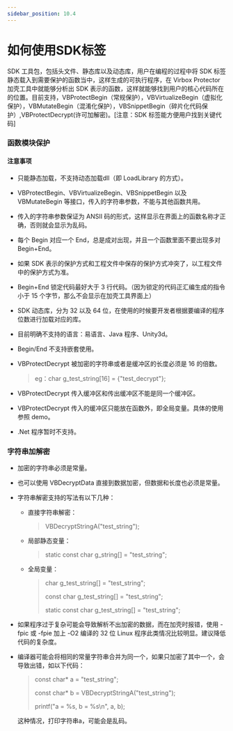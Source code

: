 ```yaml
---
sidebar_position: 10.4
---
```


# 如何使用SDK标签

SDK 工具包，包括头文件、静态库以及动态库，用户在编程的过程中将 SDK 标签静态载入到需要保护的函数当中，这样生成的可执行程序，在 Virbox Protector 加壳工具中就能够分析出 SDK 表示的函数，这样就能够找到用户的核心代码所在的位置。目前支持，VBProtectBegin（常规保护），VBVirtualizeBegin（虚拟化保护），VBMutateBegin（混淆化保护），VBSnippetBegin（碎片化代码保护）,VBProtectDecrypt(许可加解密)。[注意：SDK 标签能方便用户找到关键代码]

### 函数模块保护

#### 注意事项

- 只能静态加载，不支持动态加载dll（即 LoadLibrary 的方式）。

- VBProtectBegin、VBVirtualizeBegin、VBSnippetBegin 以及 VBMutateBegin 等接口，传入的字符串参数，不能与其他函数共用。

- 传入的字符串参数保证为 ANSII 码的形式，这样显示在界面上的函数名称才正确，否则就会显示为乱码。

- 每个 Begin 对应一个 End，总是成对出现，并且一个函数里面不要出现多对 Begin+End。

- 如果 SDK 表示的保护方式和工程文件中保存的保护方式冲突了，以工程文件中的保护方式为准。

- Begin+End 锁定代码最好大于 3 行代码。（因为锁定的代码正汇编生成的指令小于 15 个字节，那么不会显示在加壳工具界面上）

- SDK 动态库，分为 32 以及 64 位，在使用的时候要开发者根据要编译的程序位数进行加载对应的库。

- 目前明确不支持的语言：易语言、Java 程序、Unity3d。

- Begin/End 不支持嵌套使用。

- VBProtectDecrypt 被加密的字符串或者是缓冲区的长度必须是 16 的倍数。

  > eg：char g_test_string[16] = {"test_decrypt"};

- VBProtectDecrypt 传入缓冲区和传出缓冲区不能是同一个缓冲区。

- VBProtectDecrypt 传入的缓冲区只能放在函数外，即全局变量。具体的使用参照 demo。

- .Net 程序暂时不支持。

### 字符串加解密

- 加密的字符串必须是常量。

- 也可以使用 VBDecryptData 直接到数据加密，但数据和长度也必须是常量。

- 字符串解密支持的写法有以下几种：

  - 直接字符串解密：

    > VBDecryptStringA("test_string");

  - 局部静态变量：

    > static const char g_string[] = "test_string";

  - 全局变量：

    > char g_test_string[] = "test_string";
    >
    > const char g_test_string[] = "test_string";
    >
    > static const char g_test_string[] = "test_string";

- 如果程序过于复杂可能会导致解析不出加密的数据，而在加壳时报错，使用 -fpic 或 -fpie 加上 -O2 编译的 32 位 Linux 程序此类情况比较明显。建议降低代码的复杂度。

- 编译器可能会将相同的常量字符串合并为同一个，如果只加密了其中一个，会导致出错，如以下代码：

  > const char* a = "test_string";
  >
  > const char* b = VBDecryptStringA("test_string");
  >
  > printf("a = %s, b = %s\n", a, b);

  这种情况，打印字符串a，可能会是乱码。